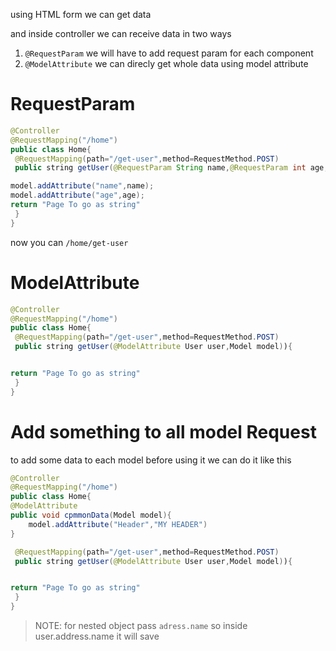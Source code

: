 
using HTML form we can get data


and inside controller we can receive data in two ways

1. `@RequestParam`  we will have to add request param for each component
2. `@ModelAttribute` we can direcly get whole data using model attribute


# RequestParam

```java
@Controller
@RequestMapping("/home")
public class Home{
 @RequestMapping(path="/get-user",method=RequestMethod.POST)
 public string getUser(@RequestParam String name,@RequestParam int age,Model model){

model.addAttribute("name",name);
model.addAttribute("age",age);
return "Page To go as string"
 }
}
```
now you can `/home/get-user`






# ModelAttribute

```java
@Controller
@RequestMapping("/home")
public class Home{
 @RequestMapping(path="/get-user",method=RequestMethod.POST)
 public string getUser(@ModelAttribute User user,Model model)){


return "Page To go as string"
 }
}
```



# Add something to all model Request

to add some data to each model before using it we can do it like this
```java
@Controller
@RequestMapping("/home")
public class Home{
@ModelAttribute
public void cpmmonData(Model model){
	model.addAttribute("Header","MY HEADER")
}

 @RequestMapping(path="/get-user",method=RequestMethod.POST)
 public string getUser(@ModelAttribute User user,Model model)){


return "Page To go as string"
 }
}
```

>NOTE: for nested object pass `adress.name` so inside user.address.name it will save